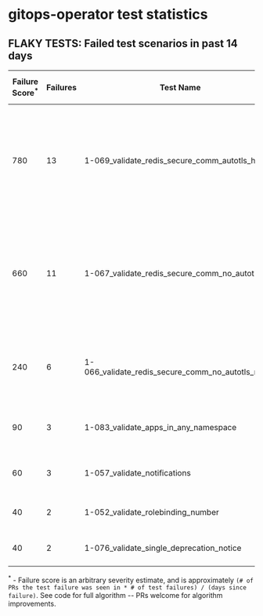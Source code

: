 # gitops-operator test statistics
## FLAKY TESTS: Failed test scenarios in past 14 days
| Failure Score<sup>*</sup> | Failures | Test Name | Last Seen | PR List and Logs 
|---|---|---|---|---|
| 780 | 13 | 1-069_validate_redis_secure_comm_autotls_ha  |  | 6: [#591](https://github.com/redhat-developer/gitops-operator/pull//591)<sup>[1](https://storage.googleapis.com/origin-ci-test/pr-logs/pull/redhat-developer_gitops-operator/591/pull-ci-redhat-developer-gitops-operator-master-v4.13-kuttl-parallel/1696909360615133184/build-log.txt), [2](https://storage.googleapis.com/origin-ci-test/pr-logs/pull/redhat-developer_gitops-operator/591/pull-ci-redhat-developer-gitops-operator-master-v4.13-kuttl-parallel/1696867782844485632/build-log.txt)</sup> [#590](https://github.com/redhat-developer/gitops-operator/pull//590)<sup>[1](https://storage.googleapis.com/origin-ci-test/pr-logs/pull/redhat-developer_gitops-operator/590/pull-ci-redhat-developer-gitops-operator-master-v4.14-kuttl-parallel/1696478905063444480/build-log.txt)</sup> [#589](https://github.com/redhat-developer/gitops-operator/pull//589)<sup>[1](https://storage.googleapis.com/origin-ci-test/pr-logs/pull/redhat-developer_gitops-operator/589/pull-ci-redhat-developer-gitops-operator-master-v4.13-kuttl-parallel/1696223359030792192/build-log.txt)</sup> [#588](https://github.com/redhat-developer/gitops-operator/pull//588)<sup>[1](https://storage.googleapis.com/origin-ci-test/pr-logs/pull/redhat-developer_gitops-operator/588/pull-ci-redhat-developer-gitops-operator-master-v4.14-kuttl-parallel/1696074595779481600/build-log.txt), [2](https://storage.googleapis.com/origin-ci-test/pr-logs/pull/redhat-developer_gitops-operator/588/pull-ci-redhat-developer-gitops-operator-master-v4.14-kuttl-parallel/1694961351488704512/build-log.txt), [3](https://storage.googleapis.com/origin-ci-test/pr-logs/pull/redhat-developer_gitops-operator/588/pull-ci-redhat-developer-gitops-operator-master-v4.14-kuttl-parallel/1696107932749402112/build-log.txt), [4](https://storage.googleapis.com/origin-ci-test/pr-logs/pull/redhat-developer_gitops-operator/588/pull-ci-redhat-developer-gitops-operator-master-v4.13-kuttl-parallel/1697622029110349824/build-log.txt), [5](https://storage.googleapis.com/origin-ci-test/pr-logs/pull/redhat-developer_gitops-operator/588/pull-ci-redhat-developer-gitops-operator-master-v4.14-kuttl-parallel/1693927735589605376/build-log.txt)</sup> [#586](https://github.com/redhat-developer/gitops-operator/pull//586)<sup>[1](https://storage.googleapis.com/origin-ci-test/pr-logs/pull/redhat-developer_gitops-operator/586/pull-ci-redhat-developer-gitops-operator-master-v4.13-kuttl-parallel/1697406949454254080/build-log.txt)</sup> [#580](https://github.com/redhat-developer/gitops-operator/pull//580)<sup>[1](https://storage.googleapis.com/origin-ci-test/pr-logs/pull/redhat-developer_gitops-operator/580/pull-ci-redhat-developer-gitops-operator-master-v4.14-kuttl-parallel/1696760364282155008/build-log.txt), [2](https://storage.googleapis.com/origin-ci-test/pr-logs/pull/redhat-developer_gitops-operator/580/pull-ci-redhat-developer-gitops-operator-master-v4.14-kuttl-parallel/1696777972515606528/build-log.txt), [3](https://storage.googleapis.com/origin-ci-test/pr-logs/pull/redhat-developer_gitops-operator/580/pull-ci-redhat-developer-gitops-operator-master-v4.13-kuttl-parallel/1696760360398229504/build-log.txt)</sup> 
| 660 | 11 | 1-067_validate_redis_secure_comm_no_autotls_ha  |  | 6: [#591](https://github.com/redhat-developer/gitops-operator/pull//591)<sup>[1](https://storage.googleapis.com/origin-ci-test/pr-logs/pull/redhat-developer_gitops-operator/591/pull-ci-redhat-developer-gitops-operator-master-v4.13-kuttl-parallel/1696867782844485632/build-log.txt)</sup> [#590](https://github.com/redhat-developer/gitops-operator/pull//590)<sup>[1](https://storage.googleapis.com/origin-ci-test/pr-logs/pull/redhat-developer_gitops-operator/590/pull-ci-redhat-developer-gitops-operator-master-v4.14-kuttl-parallel/1696478905063444480/build-log.txt)</sup> [#589](https://github.com/redhat-developer/gitops-operator/pull//589)<sup>[1](https://storage.googleapis.com/origin-ci-test/pr-logs/pull/redhat-developer_gitops-operator/589/pull-ci-redhat-developer-gitops-operator-master-v4.13-kuttl-parallel/1696223359030792192/build-log.txt), [2](https://storage.googleapis.com/origin-ci-test/pr-logs/pull/redhat-developer_gitops-operator/589/pull-ci-redhat-developer-gitops-operator-master-v4.14-kuttl-parallel/1695827909735878656/build-log.txt)</sup> [#588](https://github.com/redhat-developer/gitops-operator/pull//588)<sup>[1](https://storage.googleapis.com/origin-ci-test/pr-logs/pull/redhat-developer_gitops-operator/588/pull-ci-redhat-developer-gitops-operator-master-v4.13-kuttl-parallel/1694615162222284800/build-log.txt), [2](https://storage.googleapis.com/origin-ci-test/pr-logs/pull/redhat-developer_gitops-operator/588/pull-ci-redhat-developer-gitops-operator-master-v4.14-kuttl-parallel/1694961351488704512/build-log.txt), [3](https://storage.googleapis.com/origin-ci-test/pr-logs/pull/redhat-developer_gitops-operator/588/pull-ci-redhat-developer-gitops-operator-master-v4.13-kuttl-parallel/1697622029110349824/build-log.txt)</sup> [#586](https://github.com/redhat-developer/gitops-operator/pull//586)<sup>[1](https://storage.googleapis.com/origin-ci-test/pr-logs/pull/redhat-developer_gitops-operator/586/pull-ci-redhat-developer-gitops-operator-master-v4.13-kuttl-parallel/1697406949454254080/build-log.txt), [2](https://storage.googleapis.com/origin-ci-test/pr-logs/pull/redhat-developer_gitops-operator/586/pull-ci-redhat-developer-gitops-operator-master-v4.13-kuttl-parallel/1696211233520226304/build-log.txt)</sup> [#580](https://github.com/redhat-developer/gitops-operator/pull//580)<sup>[1](https://storage.googleapis.com/origin-ci-test/pr-logs/pull/redhat-developer_gitops-operator/580/pull-ci-redhat-developer-gitops-operator-master-v4.13-kuttl-parallel/1696795244697227264/build-log.txt), [2](https://storage.googleapis.com/origin-ci-test/pr-logs/pull/redhat-developer_gitops-operator/580/pull-ci-redhat-developer-gitops-operator-master-v4.14-kuttl-parallel/1696777972515606528/build-log.txt)</sup> 
| 240 | 6 | 1-066_validate_redis_secure_comm_no_autotls_no_ha  |  | 4: [#590](https://github.com/redhat-developer/gitops-operator/pull//590)<sup>[1](https://storage.googleapis.com/origin-ci-test/pr-logs/pull/redhat-developer_gitops-operator/590/pull-ci-redhat-developer-gitops-operator-master-v4.14-kuttl-parallel/1696496541117714432/build-log.txt), [2](https://storage.googleapis.com/origin-ci-test/pr-logs/pull/redhat-developer_gitops-operator/590/pull-ci-redhat-developer-gitops-operator-master-v4.14-kuttl-parallel/1696478905063444480/build-log.txt)</sup> [#588](https://github.com/redhat-developer/gitops-operator/pull//588)<sup>[1](https://storage.googleapis.com/origin-ci-test/pr-logs/pull/redhat-developer_gitops-operator/588/pull-ci-redhat-developer-gitops-operator-master-v4.14-kuttl-parallel/1694615165896495104/build-log.txt)</sup> [#586](https://github.com/redhat-developer/gitops-operator/pull//586)<sup>[1](https://storage.googleapis.com/origin-ci-test/pr-logs/pull/redhat-developer_gitops-operator/586/pull-ci-redhat-developer-gitops-operator-master-v4.14-kuttl-parallel/1697113364855001088/build-log.txt)</sup> [#580](https://github.com/redhat-developer/gitops-operator/pull//580)<sup>[1](https://storage.googleapis.com/origin-ci-test/pr-logs/pull/redhat-developer_gitops-operator/580/pull-ci-redhat-developer-gitops-operator-master-v4.14-kuttl-parallel/1696777972515606528/build-log.txt), [2](https://storage.googleapis.com/origin-ci-test/pr-logs/pull/redhat-developer_gitops-operator/580/pull-ci-redhat-developer-gitops-operator-master-v4.14-kuttl-parallel/1696919935973855232/build-log.txt)</sup> 
| 90 | 3 | 1-083_validate_apps_in_any_namespace  |  | 3: [#588](https://github.com/redhat-developer/gitops-operator/pull//588)<sup>[1](https://storage.googleapis.com/origin-ci-test/pr-logs/pull/redhat-developer_gitops-operator/588/pull-ci-redhat-developer-gitops-operator-master-v4.14-kuttl-sequential-periodic/1696074597465591808/build-log.txt)</sup> [#587](https://github.com/redhat-developer/gitops-operator/pull//587)<sup>[1](https://storage.googleapis.com/origin-ci-test/pr-logs/pull/redhat-developer_gitops-operator/587/pull-ci-redhat-developer-gitops-operator-master-v4.14-kuttl-sequential-periodic/1693595792255750144/build-log.txt)</sup> [#586](https://github.com/redhat-developer/gitops-operator/pull//586)<sup>[1](https://storage.googleapis.com/origin-ci-test/pr-logs/pull/redhat-developer_gitops-operator/586/pull-ci-redhat-developer-gitops-operator-master-v4.14-kuttl-sequential-periodic/1694768648725467136/build-log.txt)</sup> 
| 60 | 3 | 1-057_validate_notifications  |  | 2: [#588](https://github.com/redhat-developer/gitops-operator/pull//588)<sup>[1](https://storage.googleapis.com/origin-ci-test/pr-logs/pull/redhat-developer_gitops-operator/588/pull-ci-redhat-developer-gitops-operator-master-v4.14-kuttl-parallel/1694685487572193280/build-log.txt), [2](https://storage.googleapis.com/origin-ci-test/pr-logs/pull/redhat-developer_gitops-operator/588/pull-ci-redhat-developer-gitops-operator-master-v4.14-kuttl-parallel/1694961351488704512/build-log.txt)</sup> [#580](https://github.com/redhat-developer/gitops-operator/pull//580)<sup>[1](https://storage.googleapis.com/origin-ci-test/pr-logs/pull/redhat-developer_gitops-operator/580/pull-ci-redhat-developer-gitops-operator-master-v4.14-kuttl-parallel/1696833094591451136/build-log.txt)</sup> 
| 40 | 2 | 1-052_validate_rolebinding_number  |  | 2: [#588](https://github.com/redhat-developer/gitops-operator/pull//588)<sup>[1](https://storage.googleapis.com/origin-ci-test/pr-logs/pull/redhat-developer_gitops-operator/588/pull-ci-redhat-developer-gitops-operator-master-v4.14-kuttl-parallel/1694961351488704512/build-log.txt)</sup> [#580](https://github.com/redhat-developer/gitops-operator/pull//580)<sup>[1](https://storage.googleapis.com/origin-ci-test/pr-logs/pull/redhat-developer_gitops-operator/580/pull-ci-redhat-developer-gitops-operator-master-v4.14-kuttl-parallel/1696833094591451136/build-log.txt)</sup> 
| 40 | 2 | 1-076_validate_single_deprecation_notice  |  | 2: [#588](https://github.com/redhat-developer/gitops-operator/pull//588)<sup>[1](https://storage.googleapis.com/origin-ci-test/pr-logs/pull/redhat-developer_gitops-operator/588/pull-ci-redhat-developer-gitops-operator-master-v4.13-kuttl-sequential/1693927732255133696/build-log.txt)</sup> [#586](https://github.com/redhat-developer/gitops-operator/pull//586)<sup>[1](https://storage.googleapis.com/origin-ci-test/pr-logs/pull/redhat-developer_gitops-operator/586/pull-ci-redhat-developer-gitops-operator-master-v4.14-kuttl-sequential/1696211238033297408/build-log.txt)</sup> 



<sup>*</sup> - Failure score is an arbitrary severity estimate, and is approximately `(# of PRs the test failure was seen in * # of test failures) / (days since failure)`. See code for full algorithm -- PRs welcome for algorithm improvements.

